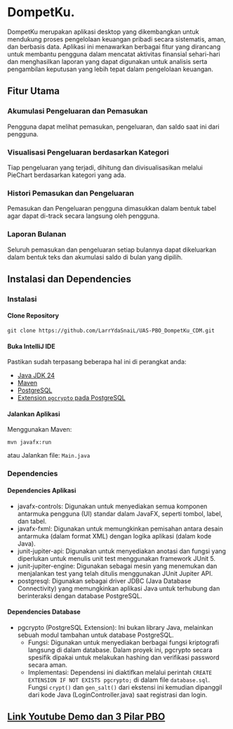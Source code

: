 # DompetKu.
DompetKu merupakan aplikasi desktop yang dikembangkan untuk mendukung proses pengelolaan keuangan pribadi secara sistematis, aman, dan berbasis data. Aplikasi ini menawarkan berbagai fitur yang dirancang untuk membantu pengguna dalam mencatat aktivitas finansial sehari-hari dan menghasilkan laporan yang dapat digunakan untuk analisis serta pengambilan keputusan yang lebih tepat dalam pengelolaan keuangan.

## Fitur Utama

### Akumulasi Pengeluaran dan Pemasukan
Pengguna dapat melihat pemasukan, pengeluaran, dan saldo saat ini dari pengguna.

### Visualisasi Pengeluaran berdasarkan Kategori
Tiap pengeluaran yang terjadi, dihitung dan divisualisasikan melalui PieChart berdasarkan kategori yang ada.

### Histori Pemasukan dan Pengeluaran
Pemasukan dan Pengeluaran pengguna dimasukkan dalam bentuk tabel agar dapat di-track secara langsung oleh pengguna.

### Laporan Bulanan
Seluruh pemasukan dan pengeluaran setiap bulannya dapat dikeluarkan dalam bentuk teks dan akumulasi saldo di bulan yang dipilih.

## Instalasi dan Dependencies

### Instalasi
#### Clone Repository
```
git clone https://github.com/LarrYdaSnaiL/UAS-PBO_DompetKu_CDM.git
```

#### Buka IntelliJ IDE
Pastikan sudah terpasang beberapa hal ini di perangkat anda:
* [Java JDK 24](https://www.google.com/search?q=https://www.oracle.com/java/technologies/downloads/%23jdk24&authuser=1)
* [Maven](https://maven.apache.org/download.cgi)
* [PostgreSQL](https://www.postgresql.org/download/)
* [Extension `pgcrypto` pada PostgreSQL](https://www.postgresql.org/docs/current/pgcrypto.html)

#### Jalankan Aplikasi
Menggunakan Maven:
```
mvn javafx:run
```
atau Jalankan file: `Main.java`

### Dependencies
#### Dependencies Aplikasi
* javafx-controls: Digunakan untuk menyediakan semua komponen antarmuka pengguna (UI) standar dalam JavaFX, seperti tombol, label, dan tabel.
* javafx-fxml: Digunakan untuk memungkinkan pemisahan antara desain antarmuka (dalam format XML) dengan logika aplikasi (dalam kode Java).
* junit-jupiter-api: Digunakan untuk menyediakan anotasi dan fungsi yang diperlukan untuk menulis unit test menggunakan framework JUnit 5.
* junit-jupiter-engine: Digunakan sebagai mesin yang menemukan dan menjalankan test yang telah ditulis menggunakan JUnit Jupiter API.
* postgresql: Digunakan sebagai driver JDBC (Java Database Connectivity) yang memungkinkan aplikasi Java untuk terhubung dan berinteraksi dengan database PostgreSQL.

#### Dependencies Database
* pgcrypto (PostgreSQL Extension): Ini bukan library Java, melainkan sebuah modul tambahan untuk database PostgreSQL.
    * Fungsi: Digunakan untuk menyediakan berbagai fungsi kriptografi langsung di dalam database. Dalam proyek ini, pgcrypto secara spesifik dipakai untuk melakukan hashing dan verifikasi password secara aman.
    * Implementasi: Dependensi ini diaktifkan melalui perintah `CREATE EXTENSION IF NOT EXISTS pgcrypto;` di dalam file `database.sql`. Fungsi `crypt()` dan `gen_salt()` dari ekstensi ini kemudian dipanggil dari kode Java (LoginController.java) saat registrasi dan login.

## [Link Youtube Demo dan 3 Pilar PBO](https://youtu.be/OppfgqG1cVk)